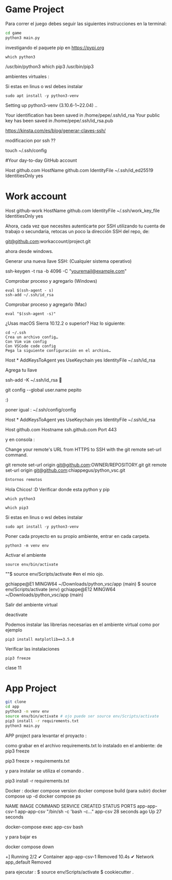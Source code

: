 # Game Project

Para correr el juego debes seguir las siguientes instrucciones en la terminal:

```sh
cd game
python3 main.py
```



investigando el paquete pip en 
https://pypi.org







    which python3
/usr/bin/python3
    which pip3
/usr/bin/pip3

ambientes virtuales :

Si estas en linus o wsl debes instalar

    sudo apt install -y python3-venv

Setting up python3-venv (3.10.6-1~22.04) ..

Your identification has been saved in /home/pepe/.ssh/id_rsa
Your public key has been saved in /home/pepe/.ssh/id_rsa.pub

https://kinsta.com/es/blog/generar-claves-ssh/


modificacion por ssh ??

touch ~/.ssh/config


#Your day-to-day GitHub account

Host github.com
  HostName github.com
  IdentityFile ~/.ssh/id_ed25519
  IdentitiesOnly yes

# Work account
Host github-work
  HostName github.com
  IdentityFile ~/.ssh/work_key_file
  IdentitiesOnly yes

Ahora, cada vez que necesites autenticarte por SSH utilizando tu cuenta de trabajo o secundaria, retocas un poco la dirección SSH del repo, de:

git@github.com:workaccount/project.git

ahora desde windows.


Generar una nueva llave SSH: (Cualquier sistema operativo)

ssh-keygen -t rsa -b 4096 -C "youremail@example.com"

Comprobar proceso y agregarlo (Windows)

    eval $(ssh-agent - s)
    ssh-add ~/.ssh/id_rsa

Comprobar proceso y agregarlo (Mac)

    eval "$(ssh-agent -s)"

¿Usas macOS Sierra 10.12.2 o superior? Haz lo siguiente:

    cd ~/.ssh
    Crea un archivo config…
    Con Vim vim config
    Con VSCode code config
    Pega la siguiente configuración en el archivo…

Host *
  AddKeysToAgent yes
  UseKeychain yes
  IdentityFile ~/.ssh/id_rsa

Agrega tu llave

ssh-add -K ~/.ssh/id_rsa 🥳



git config --global user.name pepito

:)

poner igual : 
~/.ssh/config/config

Host *
  AddKeysToAgent yes
  UseKeychain yes
  IdentityFile ~/.ssh/id_rsa


Host github.com
  Hostname ssh.github.com
  Port 443


y en consola :



Change your remote's URL from HTTPS to SSH with the git remote set-url command.

git remote set-url origin git@github.com:OWNER/REPOSITORY.git
git remote set-url origin git@github.com:chiappegus/python_vsc.git



```python
Entornos remotos
```

Hola Chicos! :D Verificar donde esta python y pip

    which python3

    which pip3

Si estas en linus o wsl debes instalar

    sudo apt install -y python3-venv

Poner cada proyecto en su propio ambiente, entrar en cada carpeta.

    python3 -m venv env

Activar el ambiente

    source env/bin/activate

  ""$ source env/Scripts/activate #en el mio ojo.

gchiappe@E1 MINGW64 ~/Downloads/python_vsc/app (main)
$ source env/Scripts/activate
(env)
gchiappe@E12 MINGW64 ~/Downloads/python_vsc/app (main)



Salir del ambiente virtual

  deactivate

Podemos instalar las librerias necesarias en el ambiente virtual como por ejemplo

    pip3 install matplotlib==3.5.0

Verificar las instalaciones

    pip3 freeze


clase 11



# App Project

```sh
git clone
cd app
python3 -m venv env
source env/bin/activate # ojo puede ser source env/Scripts/activate
pip3 install -r requirements.txt
python3 main.py
```


APP project para levantar el proyacto : 


como grabar en el archivo requirements.txt lo instalado en el ambiente: de pip3 freeze


pip3 freeze > requirements.txt

y para instalar se utiliza el comando  .

pip3 install -r requirements.txt

Docker :
docker compose version
docker compose build
(para subir)
docker compose up -d
docker compose ps

NAME            IMAGE         COMMAND                  SERVICE   CREATED          STATUS          PORTS
app-app-csv-1   app-app-csv   "/bin/sh -c 'bash -c…"   app-csv   28 seconds ago   Up 27 seconds


docker-compose exec  app-csv bash


y para bajar es 

docker compose down

+] Running 2/2
 ✔ Container app-app-csv-1  Removed                                                                                       10.4s 
 ✔ Network app_default      Removed     



para ejecutar :
$ source env/Scripts/activate
$ cookiecutter . 

